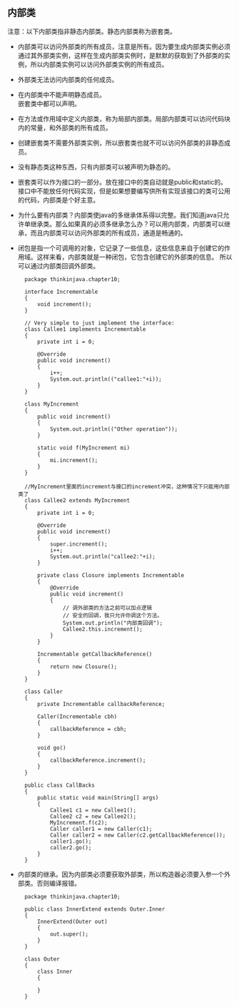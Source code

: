 ## 内部类

注意：以下内部类指非静态内部类。静态内部类称为嵌套类。

- 内部类可以访问外部类的所有成员，注意是所有。因为要生成内部类实例必须通过其外部类实例，这样在生成内部类实例时，是默默的获取到了外部类的实例，所以内部类实例可以访问外部类实例的所有成员。

- 外部类无法访问内部类的任何成员。

- 在内部类中不能声明静态成员。  
  嵌套类中都可以声明。

- 在方法或作用域中定义内部类，称为局部内部类。局部内部类可以访问代码块内的常量，和外部类的所有成员。

- 创建嵌套类不需要外部类实例，所以嵌套类也就不可以访问外部类的非静态成员。

- 没有静态类这种东西，只有内部类可以被声明为静态的。

- 嵌套类可以作为接口的一部分。放在接口中的类自动就是public和static的。接口中不能放任何代码实现，但是如果想要编写供所有实现该接口的类可公用的代码，内部类是个好主意。

- 为什么要有内部类？内部类使java的多继承体系得以完整。我们知道java只允许单继承类。那么如果真的必须多继承怎么办？可以用内部类，内部类可以继承，而且内部类可以访问外部类的所有成员，通道是畅通的。

- 闭包是指一个可调用的对象，它记录了一些信息，这些信息来自于创建它的作用域。这样来看，内部类就是一种闭包，它包含创建它的外部类的信息。
所以可以通过内部类回调外部类。

		package thinkinjava.chapter10;
		
		interface Incrementable
		{
		    void increment();
		}
		
		// Very simple to just implement the interface:
		class Callee1 implements Incrementable
		{
		    private int i = 0;
		
		    @Override
		    public void increment()
		    {
		        i++;
		        System.out.println(("callee1:"+i));
		    }
		}
		
		class MyIncrement
		{
		    public void increment()
		    {
		        System.out.println(("Other operation"));
		    }
		
		    static void f(MyIncrement mi)
		    {
		        mi.increment();
		    }
		}
		
		//MyIncrement里面的increment与接口的increment冲突，这种情况下只能用内部类了
		class Callee2 extends MyIncrement
		{
		    private int i = 0;
		
		    @Override
		    public void increment()
		    {
		        super.increment();
		        i++;
		        System.out.println("callee2:"+i);
		    }
		
		    private class Closure implements Incrementable
		    {
		        @Override
		        public void increment()
		        {
		            // 调外部类的方法之前可以加点逻辑
		            // 安全的回调，我只允许你调这个方法。
		            System.out.println("内部类回调");
		            Callee2.this.increment();
		        }
		    }
		
		    Incrementable getCallbackReference()
		    {
		        return new Closure();
		    }
		}
		
		class Caller
		{
		    private Incrementable callbackReference;
		
		    Caller(Incrementable cbh)
		    {
		        callbackReference = cbh;
		    }
		
		    void go()
		    {
		        callbackReference.increment();
		    }
		}
		
		public class CallBacks
		{
		    public static void main(String[] args)
		    {
		        Callee1 c1 = new Callee1();
		        Callee2 c2 = new Callee2();
		        MyIncrement.f(c2);
		        Caller caller1 = new Caller(c1);
		        Caller caller2 = new Caller(c2.getCallbackReference());
		        caller1.go();
		        caller2.go();
		    }
		}


- 内部类的继承。因为内部类必须要获取外部类，所以构造器必须要入参一个外部类。否则编译报错。

		package thinkinjava.chapter10;
		
		public class InnerExtend extends Outer.Inner
		{
		    InnerExtend(Outer out)
		    {
		        out.super();
		    }
		}
		
		class Outer
		{
		    class Inner
		    {
		
		    }
		}

